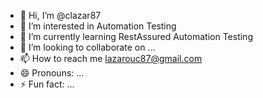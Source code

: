 - 👋 Hi, I’m @clazar87
- 👀 I’m interested in Automation Testing
- 🌱 I’m currently learning RestAssured Automation Testing 
- 💞️ I’m looking to collaborate on ...
- 📫 How to reach me lazarouc87@gmail.com
- 😄 Pronouns: ...
- ⚡ Fun fact: ...

<!---
clazar87/clazar87 is a ✨ special ✨ repository because its `README.md` (this file) appears on your GitHub profile.
You can click the Preview link to take a look at your changes.
--->

